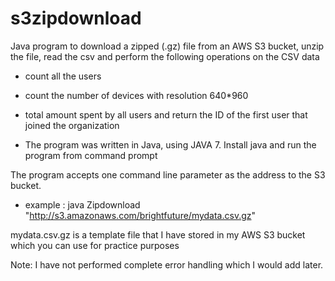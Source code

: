 # s3zipdownload
Java program to download a zipped (.gz) file from an AWS S3 bucket, unzip the file, read the csv 
and perform the following operations on the CSV data

- count all the users
- count the number of devices with resolution 640*960
- total amount spent by all users and return the ID of the first user that joined the organization

- The program was written in Java, using JAVA 7.
Install java and run the program from command prompt

The program accepts one command line parameter as the address to the S3 bucket.

- example : java Zipdownload "http://s3.amazonaws.com/brightfuture/mydata.csv.gz"

mydata.csv.gz is a template file that I have stored in my AWS S3 bucket which you can use for practice
purposes

Note: I have not performed complete error handling which I would add later.
